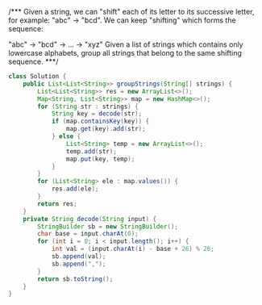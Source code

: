 /***
Given a string, we can "shift" each of its letter to its successive letter, for example: "abc" -> "bcd". We can keep "shifting" which forms the sequence:

"abc" -> "bcd" -> ... -> "xyz"
Given a list of strings which contains only lowercase alphabets, group all strings that belong to the same shifting sequence.
***/

```java
class Solution {
    public List<List<String>> groupStrings(String[] strings) {
        List<List<String>> res = new ArrayList<>();
        Map<String, List<String>> map = new HashMap<>();
        for (String str : strings) {
            String key = decode(str);
            if (map.containsKey(key)) {
                map.get(key).add(str);
            } else {
                List<String> temp = new ArrayList<>();
                temp.add(str);
                map.put(key, temp);
            }
        }
        for (List<String> ele : map.values()) {
            res.add(ele);
        }
        return res;
    }
    private String decode(String input) {
        StringBuilder sb = new StringBuilder();
        char base = input.charAt(0);
        for (int i = 0; i < input.length(); i++) {
            int val = (input.charAt(i) - base + 26) % 26;
            sb.append(val);
            sb.append(",");
        }
        return sb.toString();
    }
}
```

